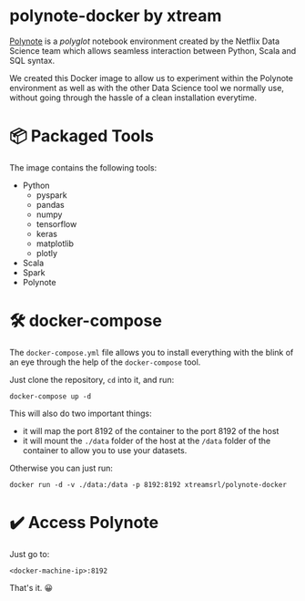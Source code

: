 # polynote-docker by xtream

[Polynote](https://github.com/polynote/polynote) is a _polyglot_ notebook environment created by the Netflix Data Science team which allows seamless interaction between Python, Scala and SQL syntax.

We created this Docker image to allow us to experiment within the Polynote environment as well as with the other Data Science tool we normally use, without going through the hassle of a clean installation everytime.

# 📦 Packaged Tools

The image contains the following tools:

* Python
    - pyspark
    - pandas
    - numpy
    - tensorflow
    - keras
    - matplotlib
    - plotly
* Scala
* Spark
* Polynote

# 🛠 docker-compose

The `docker-compose.yml` file allows you to install everything with the blink of an eye through the help of the `docker-compose` tool.

Just clone the repository, `cd` into it, and run:

```
docker-compose up -d
```

This will also do two important things:

* it will map the port 8192 of the container to the port 8192 of the host
* it will mount the `./data` folder of the host at the `/data` folder of the container to allow you to use your datasets.

Otherwise you can just run:

```
docker run -d -v ./data:/data -p 8192:8192 xtreamsrl/polynote-docker
```

# ✔️ Access Polynote

Just go to:

```
<docker-machine-ip>:8192
```
That's it. 😀

